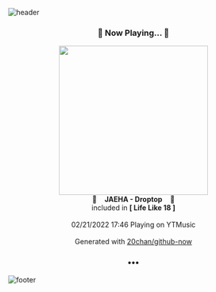 ![header](https://capsule-render.vercel.app/api?type=wave&height=170&section=header&text=Hi.%20I'm%20SHIFT&fontColor=090707&fontAlignX=45&fontAlignY=65&fontSize=100)

<h3 align="center">🎵 Now Playing... 🎵</h3>
<p align="center">
  <a href="https://music.youtube.com/watch?v=klHi6YxcrWI">
    <img width="300" src="https://lh3.googleusercontent.com/45qkjy8Pvp-Ccf_LAGPJf0nDhLzuMB-X7DZR9zCAsd-W-mnqXPO5nnygixOOxqp7BnIGXUc7uGVghBY_">
  </a>
  <br>
  🎵&nbsp&nbsp&nbsp <b>JAEHA - Droptop</b> &nbsp&nbsp&nbsp🎵
  <br>
  included in <b>[ Life Like 18 ]</b>
  
  <br />
  <br />
  02/21/2022 17:46 Playing on YTMusic
  <br />
  <br />
  Generated with <a href="https://github.com/20chan/github-now">20chan/github-now</a>
</p>

<h3 align="center">•••</h3>

![footer](https://capsule-render.vercel.app/api?type=wave&height=150&section=footer)
